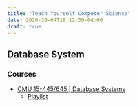 ```yaml
---
title: "Teach Yourself Computer Science"
date: 2020-10-04T18:12:30-04:00
draft: true
---
```


## Database System

### Courses

- [CMU 15-445/645 | Database Systems](https://15445.courses.cs.cmu.edu/fall2020/)
  - [Playlist](https://www.youtube.com/playlist?list=PLSE8ODhjZXjbohkNBWQs_otTrBTrjyohi)
